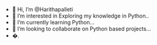 - 👋 Hi, I’m @Harithapalleti
- 👀 I’m interested in Exploring my knowledge in Python..
- 🌱 I’m currently learning Python...
- 💞️ I’m looking to collaborate on Python based projects...
- �. 

<!---
Harithapalleti/Harithapalleti is a ✨ special ✨ repository because its `README.md` (this file) appears on your GitHub profile.
You can click the Preview link to take a look at your changes.
--->
